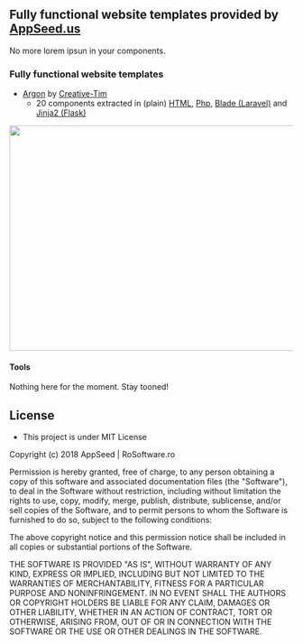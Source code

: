 ## Fully functional website templates provided by [AppSeed.us](https://www.appseed.us/?ref=github) 
No more lorem ipsun in your components. 

### Fully functional website templates   

* [Argon](https://github.com/rosoftdeveloper/appseed/tree/master/enhanced-themes/argon) by [Creative-Tim](https://demos.creative-tim.com/argon-design-system/)
  * 20 components extracted in (plain) [HTML](https://github.com/rosoftdeveloper/appseed/blob/master/enhanced-themes/argon/components/html/), [Php](https://github.com/rosoftdeveloper/appseed/blob/master/enhanced-themes/argon/components/php/), [Blade (Laravel)](https://github.com/rosoftdeveloper/appseed/blob/master/enhanced-themes/argon/components/blade/) and [Jinja2 (Flask)](https://github.com/rosoftdeveloper/appseed/blob/master/enhanced-themes/argon/components/jinja2/)  

<p align="center">
  <img width="1000" height="400" src="https://www.appseed.us/static/themes/enhanced-argon/thumbnail.jpg">
</p>

#### Tools
Nothing here for the moment. Stay tooned!


## License 
* This project is under MIT License


Copyright (c) 2018 AppSeed | RoSoftware.ro

Permission is hereby granted, free of charge, to any person obtaining a copy
of this software and associated documentation files (the "Software"), to deal
in the Software without restriction, including without limitation the rights
to use, copy, modify, merge, publish, distribute, sublicense, and/or sell
copies of the Software, and to permit persons to whom the Software is
furnished to do so, subject to the following conditions:

The above copyright notice and this permission notice shall be included in all
copies or substantial portions of the Software.

THE SOFTWARE IS PROVIDED "AS IS", WITHOUT WARRANTY OF ANY KIND, EXPRESS OR
IMPLIED, INCLUDING BUT NOT LIMITED TO THE WARRANTIES OF MERCHANTABILITY,
FITNESS FOR A PARTICULAR PURPOSE AND NONINFRINGEMENT. IN NO EVENT SHALL THE
AUTHORS OR COPYRIGHT HOLDERS BE LIABLE FOR ANY CLAIM, DAMAGES OR OTHER
LIABILITY, WHETHER IN AN ACTION OF CONTRACT, TORT OR OTHERWISE, ARISING FROM,
OUT OF OR IN CONNECTION WITH THE SOFTWARE OR THE USE OR OTHER DEALINGS IN THE
SOFTWARE.


